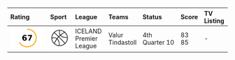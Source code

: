 | Rating                                                                                                                                 | Sport                                                                                                                | League                    | Teams               | Status         | Score    | TV Listing   |
|:---------------------------------------------------------------------------------------------------------------------------------------|:---------------------------------------------------------------------------------------------------------------------|:--------------------------|:--------------------|:---------------|:---------|:-------------|
| <img src="https://raw.githubusercontent.com/BlakeDuncan25/Donut-SVG-Ratings/bac4e4a278175106499642192132b1786a9aec38/67.svg" alt="67"> | <img src="https://raw.githubusercontent.com/BlakeDuncan25/Donut-SVG-Ratings/master/basketball.png" alt="Basketball"> | ICELAND<br>Premier League | Valur<br>Tindastoll | 4th Quarter 10 | 83<br>85 | -            |